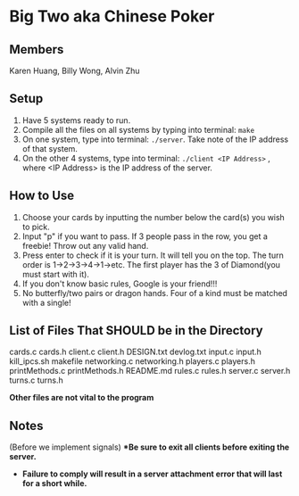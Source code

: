 # Big Two aka Chinese Poker

## Members
Karen Huang, Billy Wong, Alvin Zhu


## Setup

1. Have 5 systems ready to run.
2. Compile all the files on all systems by typing into terminal: ```make```
3. On one system, type into terminal: ```./server```. Take note of the IP address of that system.
4. On the other 4 systems, type into terminal: ```./client <IP Address>``` , where \<IP Address\> is the IP address of the server.


## How to Use

1. Choose your cards by inputting the number below the card(s) you wish to pick.
2. Input "p" if you want to pass. If 3 people pass in the row, you get a freebie! Throw out any valid hand. 
3. Press enter to check if it is your turn. It will tell you on the top. The turn order is 1->2->3->4->1->etc. The first player has the 3 of Diamond(you must start with it).
4. If you don't know basic rules, Google is your friend!!!
5. No butterfly/two pairs or dragon hands. Four of a kind must be matched with a single!

## List of Files That SHOULD be in the Directory

cards.c
cards.h
client.c
client.h
DESIGN.txt
devlog.txt
input.c
input.h
kill_ipcs.sh
makefile
networking.c
networking.h
players.c
players.h
printMethods.c
printMethods.h
README.md
rules.c
rules.h
server.c
server.h
turns.c
turns.h

<b>Other files are not vital to the program</b>


## Notes

(Before we implement signals)
<b>*Be sure to exit all clients before exiting the server.
  * Failure to comply will result in a server attachment error that will last for a short while.</b>
